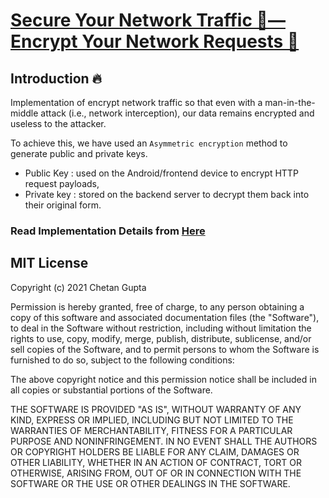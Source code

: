 # [Secure Your Network Traffic 🚦— Encrypt Your Network Requests 🔐](https://chetan-garg36.medium.com/secure-your-network-traffic-encrypt-your-network-requests-e4a5a682c82a)


## Introduction 🔥
Implementation of encrypt network traffic so that even with a man-in-the-middle attack (i.e., network interception), 
our data remains encrypted and useless to the attacker.

To achieve this, we have used an `Asymmetric encryption` method to generate public and private keys. 

- Public Key : used on the Android/frontend device to encrypt HTTP request payloads,
- Private key : stored on the backend server to decrypt them back into their original form.


### Read Implementation Details from [Here](https://chetan-garg36.medium.com/secure-your-network-traffic-encrypt-your-network-requests-e4a5a682c82a)


## MIT License
Copyright (c) 2021 Chetan Gupta

Permission is hereby granted, free of charge, to any person obtaining a copy of this software and associated documentation files (the "Software"), to deal in the Software without restriction, including without limitation the rights to use, copy, modify, merge, publish, distribute, sublicense, and/or sell copies of the Software, and to permit persons to whom the Software is furnished to do so, subject to the following conditions:

The above copyright notice and this permission notice shall be included in all copies or substantial portions of the Software.

THE SOFTWARE IS PROVIDED "AS IS", WITHOUT WARRANTY OF ANY KIND, EXPRESS OR IMPLIED, INCLUDING BUT NOT LIMITED TO THE WARRANTIES OF MERCHANTABILITY, FITNESS FOR A PARTICULAR PURPOSE AND NONINFRINGEMENT. IN NO EVENT SHALL THE AUTHORS OR COPYRIGHT HOLDERS BE LIABLE FOR ANY CLAIM, DAMAGES OR OTHER LIABILITY, WHETHER IN AN ACTION OF CONTRACT, TORT OR OTHERWISE, ARISING FROM, OUT OF OR IN CONNECTION WITH THE SOFTWARE OR THE USE OR OTHER DEALINGS IN THE SOFTWARE.




